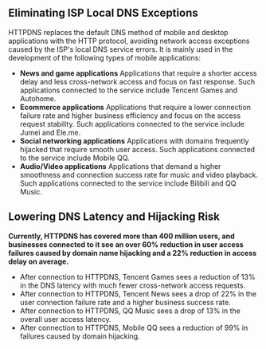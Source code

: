 ﻿## Eliminating ISP Local DNS Exceptions
HTTPDNS replaces the default DNS method of mobile and desktop applications with the HTTP protocol, avoiding network access exceptions caused by the ISP's local DNS service errors.
It is mainly used in the development of the following types of mobile applications:
- **News and game applications**
Applications that require a shorter access delay and less cross-network access and focus on fast response. Such applications connected to the service include Tencent Games and Autohome.
- **Ecommerce applications**
Applications that require a lower connection failure rate and higher business efficiency and focus on the access request stability. Such applications connected to the service include Jumei and Ele.me.
- **Social networking applications**
Applications with domains frequently hijacked that require smooth user access. Such applications connected to the service include Mobile QQ.
- **Audio/Video applications**
Applications that demand a higher smoothness and connection success rate for music and video playback. Such applications connected to the service include Bilibili and QQ Music.

## Lowering DNS Latency and Hijacking Risk
**Currently, HTTPDNS has covered more than 400 million users, and businesses connected to it see an over 60% reduction in user access failures caused by domain name hijacking and a 22% reduction in access delay on average.**
- After connection to HTTPDNS, Tencent Games sees a reduction of 13% in the DNS latency with much fewer cross-network access requests.
- After connection to HTTPDNS, Tencent News sees a drop of 22% in the user connection failure rate and a higher business success rate.
- After connection to HTTPDNS, QQ Music sees a drop of 13% in the overall user access latency.
- After connection to HTTPDNS, Mobile QQ sees a reduction of 99% in failures caused by domain hijacking.
